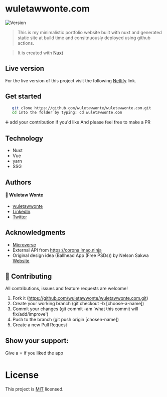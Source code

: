 # wuletawwonte.com

<img alt="Version" src="https://img.shields.io/badge/version-1.0.0-blue.svg?cacheSeconds=2592000" />

> This is my minimalistic portfolio website built with nuxt and generated static site at build time and consitnuously deployed using github actions.

> It is created with [Nuxt](https://nuxt.com/)

## Live version

For the live version of this project visit the following [Netlify](https://wuletawwonte.com/) link.

## Get started

```bash
   git clone https://github.com/wuletawwonte/wuletawwonte.com.git
   cd into the folder by typing: cd wuletawwonte.com
```

:heavy_plus_sign: add your contribution if you'd like
And please feel free to make a PR

## Technology

- Nuxt
- Vue
- yarn
- SSG

## Authors

#### :bust_in_silhouette: Wuletaw Wonte

- [wuletawwonte](https://github.com/wuletawwonte)
- [LinkedIn](https://www.linkedin.com/in/wuletawwonte/).
- [Twitter](https://twitter.com/wuletawwonte)

## Acknowledgments

- [Microverse](https://www.microverse.org/)
- External API from https://corona.lmao.ninja
- Original design idea (Ballhead App (Free PSDs)) by Nelson Sakwa [Website](<https://www.behance.net/gallery/31579789/Ballhead-App-(Free-PSDs)>)

## 🤝 Contributing

All contributions, issues and feature requests are welcome!

1. Fork it (https://github.com/wuletawwonte/wuletawwonte.com.git)
2. Create your working branch (git checkout -b [choose-a-name])
3. Commit your changes (git commit -am 'what this commit will fix/add/improve')
4. Push to the branch (git push origin [chosen-name])
5. Create a new Pull Request

## Show your support:

Give a :star: if you liked the app

# License

This project is [MIT](LICENSE.md) licensed.
